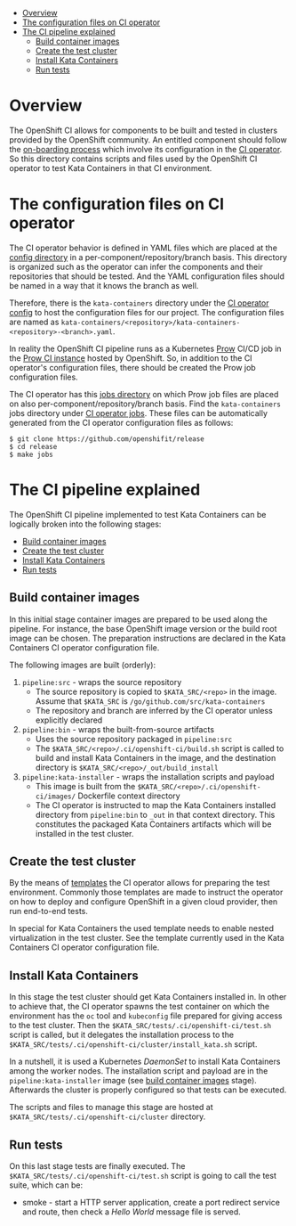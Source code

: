 * [Overview](#overview)
* [The configuration files on CI operator](#the-configuration-files-on-ci-operator)
* [The CI pipeline explained](#the-ci-pipeline-explained)
    * [Build container images](#build-container-images)
    * [Create the test cluster](#create-the-test-cluster)
    * [Install Kata Containers](#install-kata-containers)
    * [Run tests](#run-tests)

# Overview

The OpenShift CI allows for components to be built and tested in clusters
provided by the OpenShift community. An entitled component should follow the
[on-boarding process](https://github.com/openshift/ci-tools/blob/master/ONBOARD.md)
which involve its configuration in the [CI operator](https://github.com/openshift/ci-operator/blob/master/README.md).
So this directory contains scripts and files used by the OpenShift CI operator
to test Kata Containers in that CI environment.

# The configuration files on CI operator

The CI operator behavior is defined in YAML files which are placed at the
[config directory](https://github.com/openshift/release/tree/master/ci-operator/config)
in a per-component/repository/branch basis. This directory is organized such as
the operator can infer the components and their repositories that should be
tested. And the YAML configuration files should be named in a way that it knows
the branch as well.

Therefore, there is the `kata-containers` directory under the [CI operator config](https://github.com/openshift/release/tree/master/ci-operator/config)
to host the configuration files for our project. The configuration files are
named as `kata-containers/<repository>/kata-containers-<repository>-<branch>.yaml`.

In reality the OpenShift CI pipeline runs as a Kubernetes [Prow](https://github.com/kubernetes/test-infra/tree/master/prow)
CI/CD job in the [Prow CI instance](https://prow.ci.openshift.org) hosted by
OpenShift. So, in addition to the CI operator's configuration files, there
should be created the Prow job configuration files.

The CI operator has this [jobs directory](https://github.com/openshift/release/tree/master/ci-operator/jobs)
on which Prow job files are placed on also per-component/repository/branch
basis. Find the `kata-containers` jobs directory under [CI operator jobs](https://github.com/openshift/release/tree/master/ci-operator/jobs/).
These files can be automatically generated from the CI operator configuration
files as follows:

```
$ git clone https://github.com/openshifit/release
$ cd release
$ make jobs
```

# The CI pipeline explained

The OpenShift CI pipeline implemented to test Kata Containers can be
logically broken into the following stages:

  * [Build container images](#build-container-images)
  * [Create the test cluster](#create-the-test-cluster)
  * [Install Kata Containers](#install-kata-containers)
  * [Run tests](#run-tests)

## Build container images

In this initial stage container images are prepared to be used along the
pipeline. For instance, the base OpenShift image version or the build root image
can be chosen. The preparation instructions are declared in the
Kata Containers CI operator configuration file.

The following images are built (orderly):

1. `pipeline:src` - wraps the source repository
    * The source repository is copied to `$KATA_SRC/<repo>` in the image. Assume
that `$KATA_SRC` is `/go/github.com/src/kata-containers`
    * The repository and branch are inferred by the CI operator unless
explicitly declared
2. `pipeline:bin` - wraps the built-from-source artifacts
    * Uses the source repository packaged in `pipeline:src`
    * The `$KATA_SRC/<repo>/.ci/openshift-ci/build.sh` script is called to build
and install Kata Containers in the image, and the destination directory is `$KATA_SRC/<repo>/_out/build_install`
3. `pipeline:kata-installer` - wraps the installation scripts and payload
    * This image is built from the `$KATA_SRC/<repo>/.ci/openshift-ci/images/`
Dockerfile context directory
    * The CI operator is instructed to map the Kata Containers installed
directory from `pipeline:bin` to `_out` in that context directory. This
constitutes the packaged Kata Containers artifacts which will be installed in
the test cluster.

## Create the test cluster

By the means of [templates](https://github.com/openshift/release/tree/master/ci-operator/templates)
the CI operator allows for preparing the test environment. Commonly those
templates are made to instruct the operator on how to deploy and configure
OpenShift in a given cloud provider, then run end-to-end tests.

In special for Kata Containers the used template needs to enable nested
virtualization in the test cluster. See the template currently used in the
Kata Containers CI operator configuration file.

## Install Kata Containers

In this stage the test cluster should get Kata Containers installed in. In other
to achieve that, the CI operator spawns the test container on which the
environment has the `oc` tool and `kubeconfig` file prepared for giving access
to the test cluster. Then the `$KATA_SRC/tests/.ci/openshift-ci/test.sh` script
is called, but it delegates the installation process to the `$KATA_SRC/tests/.ci/openshift-ci/cluster/install_kata.sh` script.

In a nutshell, it is used a Kubernetes *DaemonSet* to install Kata Containers
among the worker nodes. The installation script and payload are in the `pipeline:kata-installer`
image (see [build container images](#build-container-images) stage). Afterwards
the cluster is properly configured so that tests can be executed.

The scripts and files to manage this stage are hosted at `$KATA_SRC/tests/.ci/openshift-ci/cluster`
directory.

## Run tests

On this last stage tests are finally executed. The `$KATA_SRC/tests/.ci/openshift-ci/test.sh`
script is going to call the test suite, which can be:
 * smoke - start a HTTP server application, create a port redirect service and
route, then check a *Hello World* message file is served.
